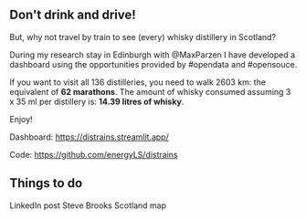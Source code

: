 





## Don't drink and drive! 
But, why not travel by train to see (every) whisky distillery in Scotland?

During my research stay in Edinburgh with @MaxParzen I have developed a dashboard using the opportunities provided by #opendata and #opensouce.


If you want to visit all 136 distilleries, you need to walk 2603 km: the equivalent of **62 marathons**.
The amount of whisky consumed assuming 3 x 35 ml per distillery is: **14.39 litres of whisky**.

Enjoy!

Dashboard: https://distrains.streamlit.app/

Code: https://github.com/energyLS/distrains


## Things to do
LinkedIn post
Steve Brooks
Scotland map